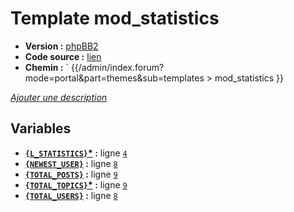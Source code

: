 # Template mod_statistics

* __Version :__ [phpBB2](.)
* __Code source :__ [lien](../../src/subsilver/mod_statistics.tpl)
* __Chemin :__ ` {{/admin/index.forum?mode=portal&part=themes&sub=templates > mod_statistics }}

[*Ajouter une description*](https://fa-tvars.appspot.com/tpl/subsilver/mod_statistics)

## Variables

* __[`{L_STATISTICS}`](https://github.com/Etana/template/blob/master/var/L_STATISTICS.md#readme)<a href="https://fa-tvars.appspot.com/var/L_STATISTICS">*</a> :__ ligne [`4`](../../src/subsilver/mod_statistics.tpl#L4)
* __[`{NEWEST_USER}`](https://github.com/Etana/template/blob/master/var/NEWEST_USER.md#readme) :__ ligne [`8`](../../src/subsilver/mod_statistics.tpl#L8)
* __[`{TOTAL_POSTS}`](https://github.com/Etana/template/blob/master/var/TOTAL_POSTS.md#readme) :__ ligne [`9`](../../src/subsilver/mod_statistics.tpl#L9)
* __[`{TOTAL_TOPICS}`](https://github.com/Etana/template/blob/master/var/TOTAL_TOPICS.md#readme)<a href="https://fa-tvars.appspot.com/var/TOTAL_TOPICS">*</a> :__ ligne [`9`](../../src/subsilver/mod_statistics.tpl#L9)
* __[`{TOTAL_USERS}`](https://github.com/Etana/template/blob/master/var/TOTAL_USERS.md#readme) :__ ligne [`8`](../../src/subsilver/mod_statistics.tpl#L8)
